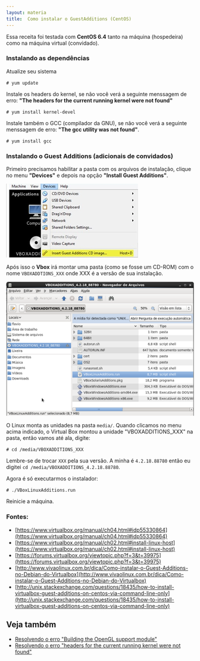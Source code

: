 ```yaml
---
layout: materia
title:  Como instalar o GuestAdditions (CentOS)
---
```



Essa receita foi testada com __CentOS 6.4__ tanto na máquina (hospedeira) como na máquina virtual (convidado).



### Instalando as dependências


Atualize seu sistema

    # yum update

Instale os headers do kernel, se não você verá a seguinte menssagem de erro: __"The headers for the current running kernel were not found"__

    # yum install kernel-devel

Instale também o GCC (compilador da GNU), se não você verá a seguinte menssagem de erro: __"The gcc utility was not found"__.

    # yum install gcc


### Instalando o Guest Additions (adicionais de convidados)

Primeiro precisamos habilitar a pasta com os arquivos de instalação, clique no menu __"Devices"__ e  depois na opção 
__"Install Guest Additions"__.

![Figura como instalar o guest additions](devices-install-guest-additions.jpg "como instalar o guest additions")

Após isso o __Vbox__ irá montar uma pasta (como se fosse um CD-ROM) com o nome `VBOXADDTIONS_XXX` onde XXX é a versão de
sua instalação. 

![Figura CD da pasta guest additions](vbox-linux-additions-run.png "CD da pasta guest additions")

O Linux monta as unidades na pasta `media/`. Quando clicamos no menu acima indicado, o Virtual Box montou a unidade
"VBOXADDITIONS_XXX" na pasta, então vamos até ala, digite:

    # cd /media/VBOXADDITIONS_XXX

Lembre-se de trocar `XXX` pela sua versão. A minha é `4.2.18.88780` então eu digitei `cd /media/VBOXADDITIONS_4.2.18.88780`.

Agora é só executarmos o instalador:

    # ./VBoxLinuxAdditions.run

Reinicie a máquina.


### Fontes:

- [https://www.virtualbox.org/manual/ch04.html#idp55330864](https://www.virtualbox.org/manual/ch04.html#idp55330864)
- [https://www.virtualbox.org/manual/ch02.html#install-linux-host](https://www.virtualbox.org/manual/ch02.html#install-linux-host)
- [https://forums.virtualbox.org/viewtopic.php?f=3&t=39975](https://forums.virtualbox.org/viewtopic.php?f=3&t=39975)
- [http://www.vivaolinux.com.br/dica/Como-instalar-o-Guest-Additions-no-Debian-do-Virtualbox](http://www.vivaolinux.com.br/dica/Como-instalar-o-Guest-Additions-no-Debian-do-Virtualbox)
- [http://unix.stackexchange.com/questions/18435/how-to-install-virtualbox-guest-additions-on-centos-via-command-line-only](http://unix.stackexchange.com/questions/18435/how-to-install-virtualbox-guest-additions-on-centos-via-command-line-only)


Veja também
---

- [Resolvendo o erro "Building the OpenGL support module"](/linux/vbox-building-the-opengl-support-module/ "Resolvendo o erro 'Building the OpenGL support module'")
- [Resolvendo o erro "headers for the current running kernel were not found"](/linux/vbox-headers-for-the-current-running-kernel-were-not-found/ "Resolvendo o erro 'headers for the current running kernel were not found'")




